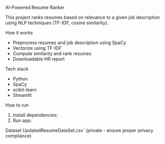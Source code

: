 AI-Powered Resume Ranker

This project ranks resumes based on relevance to a given job description using NLP techniques (TF-IDF, cosine similarity).

How it works
- Preprocess resumes and job description using SpaCy
- Vectorize using TF-IDF
- Compute similarity and rank resumes
- Downloadable HR report

Tech stack
- Python
- SpaCy
- scikit-learn
- Streamlit

How to run
1. Install dependencies:
2. Run app:

Dataset
UpdatedResumeDataSet.csv` (private - ensure proper privacy compliance)

